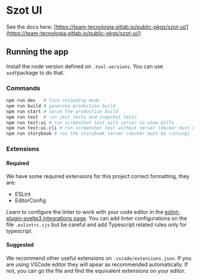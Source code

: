 # Szot UI
See the docs here: [https://team-tecnologia.gitlab.io/public-pkgs/szot-ui/](https://team-tecnologia.gitlab.io/public-pkgs/szot-ui/)

## Running the app
Install the node version defined on `.tool-versions`. You can use `asdf`package to do that.

### Commands
```sh
npm run dev   # live reloading mode
npm run build # generate production build
npm run start # serve the production build
npm run test  # run jest tests and snapshot tests
npm run test:ui # run screenshot test with server to view diffs
npm run test:ui-cli # run screenshot test without server (docker must be running)
npm run storybook # run the storybook server (docker must be running)
```

### Extensions

#### Required
We have some required extensions for this project correct formatting, they are:

- ESLint
- EditorConfig

Learn to configure the linter to work with your code editor in the
[eslint-plugin-svelte3 integrations page](https://github.com/sveltejs/eslint-plugin-svelte3/blob/master/INTEGRATIONS.md).
You can add linter configurations on the file `.eslintrc.cjs` but be careful and
add Typescript related rules only for typescript.

#### Suggested

We recommend other useful extensions on `.vscode/extensions.json`. If you are using VSCode editor they will apear as recommended automatically. If not, you can go the file and find the equivalent extensions on your editor.
